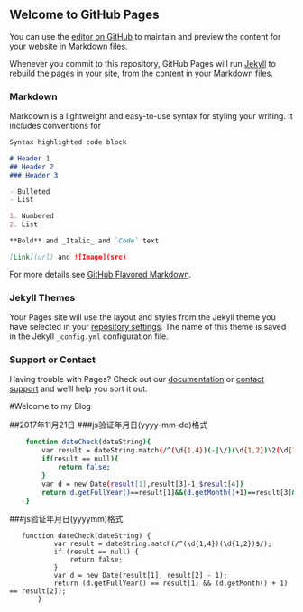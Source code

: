 ## Welcome to GitHub Pages

You can use the [editor on GitHub](https://github.com/chenglhzxl/chenglhzxl.github.Io/edit/master/README.md) to maintain and preview the content for your website in Markdown files.

Whenever you commit to this repository, GitHub Pages will run [Jekyll](https://jekyllrb.com/) to rebuild the pages in your site, from the content in your Markdown files.

### Markdown

Markdown is a lightweight and easy-to-use syntax for styling your writing. It includes conventions for

```markdown
Syntax highlighted code block

# Header 1
## Header 2
### Header 3

- Bulleted
- List

1. Numbered
2. List

**Bold** and _Italic_ and `Code` text

[Link](url) and ![Image](src)
```

For more details see [GitHub Flavored Markdown](https://guides.github.com/features/mastering-markdown/).

### Jekyll Themes

Your Pages site will use the layout and styles from the Jekyll theme you have selected in your [repository settings](https://github.com/chenglhzxl/chenglhzxl.github.Io/settings). The name of this theme is saved in the Jekyll `_config.yml` configuration file.

### Support or Contact

Having trouble with Pages? Check out our [documentation](https://help.github.com/categories/github-pages-basics/) or [contact support](https://github.com/contact) and we’ll help you sort it out.


#Welcome to my Blog

##2017年11月21日
###js验证年月日(yyyy-mm-dd)格式

``` bash
    function dateCheck(dateString){
        var result = dateString.match(/^(\d{1,4})(-|\/)(\d{1,2})\2(\d{1,2})$/);
        if(result == null){
            return false;
        }
        var d = new Date(result[1],result[3]-1,$result[4])
        return d.getFullYear()==result[1]&&(d.getMonth()+1)==result[3]&&d.getDate()==result[4];
    }
```

###js验证年月日(yyyymm)格式
``` 
   function dateCheck(dateString) {
           var result = dateString.match(/^(\d{1,4})(\d{1,2})$/);
           if (result == null) {
               return false;
           }
           var d = new Date(result[1], result[2] - 1);
           return (d.getFullYear() == result[1] && (d.getMonth() + 1) == result[2]);
       }

```

